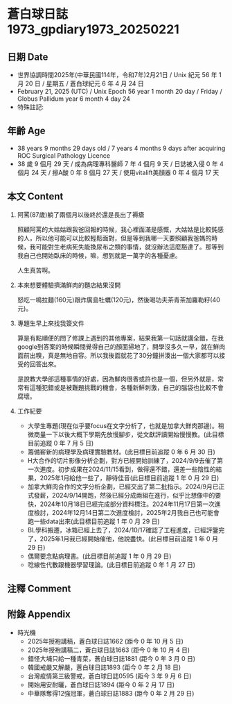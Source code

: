 [_metadata_:encoding]: - "utf-8"
[_metadata_:language]: - "zh-Hant-TW"
[_metadata_:fileformat]: - "markdown"
[_metadata_:MIME_type]: - "text/plain"
[_metadata_:markdown_version]: - "commonmark version 0.30"
[_metadata_:markdown_spec]: - "https://spec.commonmark.org/0.30/"

# 蒼白球日誌1973_gpdiary1973_20250221 #

## 日期 Date ##

* 世界協調時間2025年(中華民國114年，令和7年)2月21日 / Unix 紀元 56 年 1 月 20 日 / 星期五 / 蒼白球紀元 6 年 4 月 24 日
* February 21, 2025 (UTC) / Unix Epoch 56 year 1 month 20 day / Friday / Globus Pallidum year 6 month 4 day 24
* 特殊註記:

## 年齡 Age ##

* 38 years 9 months 29 days old / 7 years 4 months 9 days after acquiring ROC Surgical Pathology Licence
* 38 歲 9 個月 29 天 / 成為病理專科醫師 7 年 4 個月 9 天 / 日誌被入侵 0 年 4 個月 24 天 / 擦A酸 0 年 8 個月 27 天 / 使用vitalift美顏器 0 年 4 個月 17 天

## 本文 Content ##

1. 阿罵(87歲)躺了兩個月以後終於還是長出了褥瘡

    照顧阿罵的大姑姑跟我爸回報的時候，我心裡面滿是感慨，大姑姑是比較鈍感的人，所以他可能可以比較輕鬆面對，但是等到我哪一天要照顧我爸媽的時候，我可能對生老病死失能換尿布之類的事情，就沒辦法這麼豁達了。那等到我自己也開始臥床的時候，嘛，想到就是一萬字的各種憂慮。

    人生真苦啊。

2. 本來想要體驗擠滿鮮肉的麵店結果沒開

    怒吃一鳴拉麵(160元)跟炸廣島牡蠣(120元)，然後喝功夫茶青茶加羅勒籽(40元)。

3. 專題生早上來找我簽文件

    算是有點順便的問了修課上遇到的其他專案，結果我第一句話就講全錯，在我google到答案的時候瞬間覺得自己的顏面掃地了，開學沒多久一早，就在鮮肉面前出糗，真是無地自容。所以我後面就花了30分鐘拼湊出一個大家都可以接受的回答出來。

    是說教大學部這種事情的好處，因為鮮肉很香或許也是一個，但另外就是，常常有這種犯錯或是被難題挑戰的機會，各種新鮮刺激，自己的腦袋也比較不會腐壞。

4. 工作紀要

    - 大學生專題(現在似乎要focus在文字分析了，也就是加拿大鮮肉那邊)。稍微商量一下以後大概下學期先放慢腳步，從文獻評讀開始慢慢教。(此目標目前追蹤 0 年 7 月 5 日)
    - 籌備嶄新的病理學及病理實驗教材。(此目標目前追蹤 0 年 6 月 30 日)
    - H大合作的切片影像分析企劃，對方已經開始訓練了，2024/9/9去催了第一次進度。初步成果在2024/11/15看到，做得還不錯，還差一些陰性的結果，2025年1月給他一些了，靜待佳音(此目標目前追蹤 1 年 0 月 29 日)
    - 加拿大鮮肉合作的文字分析企劃，已經交出了第二批指示。2024/9月已正式發薪，2024/9/14開跑，然後已經分成兩組在進行，似乎比想像中的要快，2024年10月18日已經完成部分資料標注。2024年11月17日第一次進度檢討，2024年12月14日第二次進度檢討，2025年2月我自己也可能會跑一些data出來(此目標目前追蹤 1 年 0 月 29 日)
    - BL學科搬遷，冰箱已經上去了，2024/10/17確認了工程進度，已經評鑒完了，2025年1月我已經開始催他，他說盡快。(此目標目前追蹤 1 年 0 月 29 日)
    - 偶爾要念點病理書。(此目標目前追蹤 1 年 0 月 29 日)
    - 唸線性代數跟機器學習理論。(此目標目前追蹤 0 年 1 月 27 日)

## 注釋 Comment ##


## 附錄 Appendix ##

* 時光機
    - 2025年授袍講稿，蒼白球日誌1662 (距今 0 年 10 月 5 日)
    - 2025年授袍講稿二，蒼白球日誌1663 (距今 0 年 10 月 4 日)
    - 錯怪大埔只給一種青菜，蒼白球日誌1881 (距今 0 年 3 月 0 日)
    - 韓國戒嚴又解嚴，蒼白球日誌1893 (距今 0 年 2 月 18 日)
    - 台灣疫情第三級警戒，蒼白球日誌0595 (距今 3 年 9 月 6 日)
    - 開始用安耐曬，蒼白球日誌1894 (距今 0 年 2 月 17 日)
    - 中華隊奪得12強冠軍，蒼白球日誌1883 (距今 0 年 2 月 29 日)
